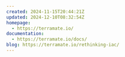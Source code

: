 ```yaml
---
created: 2024-11-15T20:44:21Z
updated: 2024-12-10T08:32:54Z
homepage:
  - https://terramate.io/
documentation:
  - https://terramate.io/docs/
blog: https://terramate.io/rethinking-iac/
---
```

